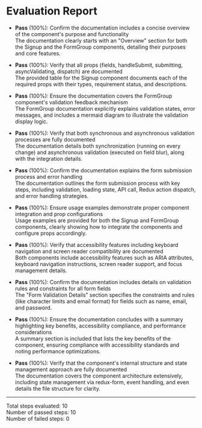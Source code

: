 # Evaluation Report

- **Pass** (100%): Confirm the documentation includes a concise overview of the component's purpose and functionality  
  The documentation clearly starts with an "Overview" section for both the Signup and the FormGroup components, detailing their purposes and core features.

- **Pass** (100%): Verify that all props (fields, handleSubmit, submitting, asyncValidating, dispatch) are documented  
  The provided table for the Signup component documents each of the required props with their types, requirement status, and descriptions.

- **Pass** (100%): Ensure the documentation covers the FormGroup component's validation feedback mechanism  
  The FormGroup documentation explicitly explains validation states, error messages, and includes a mermaid diagram to illustrate the validation display logic.

- **Pass** (100%): Verify that both synchronous and asynchronous validation processes are fully documented  
  The documentation details both synchronization (running on every change) and asynchronous validation (executed on field blur), along with the integration details.

- **Pass** (100%): Confirm the documentation explains the form submission process and error handling  
  The documentation outlines the form submission process with key steps, including validation, loading state, API call, Redux action dispatch, and error handling strategies.

- **Pass** (100%): Ensure usage examples demonstrate proper component integration and prop configurations  
  Usage examples are provided for both the Signup and FormGroup components, clearly showing how to integrate the components and configure props accordingly.

- **Pass** (100%): Verify that accessibility features including keyboard navigation and screen reader compatibility are documented  
  Both components include accessibility features such as ARIA attributes, keyboard navigation instructions, screen reader support, and focus management details.

- **Pass** (100%): Confirm the documentation includes details on validation rules and constraints for all form fields  
  The "Form Validation Details" section specifies the constraints and rules (like character limits and email format) for fields such as name, email, and password.

- **Pass** (100%): Ensure the documentation concludes with a summary highlighting key benefits, accessibility compliance, and performance considerations  
  A summary section is included that lists the key benefits of the component, ensuring compliance with accessibility standards and noting performance optimizations.

- **Pass** (100%): Verify that the component's internal structure and state management approach are fully documented  
  The documentation covers the component architecture extensively, including state management via redux-form, event handling, and even details the file structure for clarity.

---

Total steps evaluated: 10  
Number of passed steps: 10  
Number of failed steps: 0